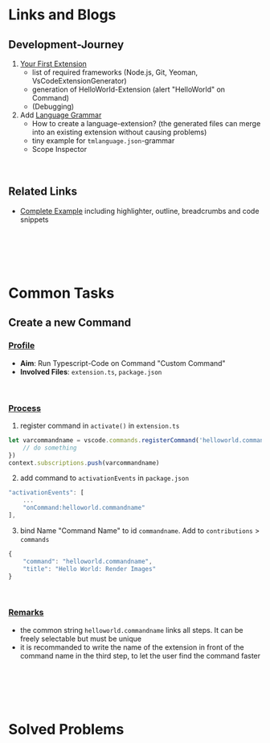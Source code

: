 # Links and Blogs
## Development-Journey
1. [Your First Extension](https://code.visualstudio.com/api/get-started/your-first-extension)
    * list of required frameworks (Node.js, Git, Yeoman, VsCodeExtensionGenerator)
    * generation of HelloWorld-Extension (alert "HelloWorld" on Command)
    * (Debugging)
2. Add [Language Grammar](https://code.visualstudio.com/api/language-extensions/syntax-highlight-guide)
    * How to create a language-extension? (the generated files can merge into an existing extension without causing problems)
    * tiny example for `tmlanguage.json`-grammar
    * Scope Inspector
<br/><br/><br/>

## Related Links
* [Complete Example](https://github.com/svaberg/SWMF-grammar) including highlighter, outline, breadcrumbs and code snippets

<br/><br/><br/><br/>

# Common Tasks
## **Create a new Command**
### <u>Profile</u>
* **Aim**: Run Typescript-Code on Command "Custom Command"
* **Involved Files**: `extension.ts`, `package.json`

</br>

### <u>Process</u>
1. register command in `activate()` in `extension.ts`
```ts
let varcommandname = vscode.commands.registerCommand('helloworld.commandname', () => {
	// do something
})
context.subscriptions.push(varcommandname)
```
2. add command to `activationEvents` in `package.json`
```js
"activationEvents": [
    ...
	"onCommand:helloworld.commandname"
],
```
3. bind Name "Command Name" to id `commandname`. Add to `contributions` > `commands`
```js
{
	"command": "helloworld.commandname",
	"title": "Hello World: Render Images"
}
```

<br/>

### <u>Remarks</u>
* the common string `helloworld.commandname` links all steps. It can be freely selectable but must be unique
* it is recommanded to write the name of the extension in front of the command name in the third step, to let the user find the command faster

<br/><br/><br/><br/>

# Solved Problems